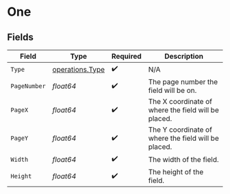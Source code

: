 # One


## Fields

| Field                                               | Type                                                | Required                                            | Description                                         |
| --------------------------------------------------- | --------------------------------------------------- | --------------------------------------------------- | --------------------------------------------------- |
| `Type`                                              | [operations.Type](../../models/operations/type.md)  | :heavy_check_mark:                                  | N/A                                                 |
| `PageNumber`                                        | *float64*                                           | :heavy_check_mark:                                  | The page number the field will be on.               |
| `PageX`                                             | *float64*                                           | :heavy_check_mark:                                  | The X coordinate of where the field will be placed. |
| `PageY`                                             | *float64*                                           | :heavy_check_mark:                                  | The Y coordinate of where the field will be placed. |
| `Width`                                             | *float64*                                           | :heavy_check_mark:                                  | The width of the field.                             |
| `Height`                                            | *float64*                                           | :heavy_check_mark:                                  | The height of the field.                            |